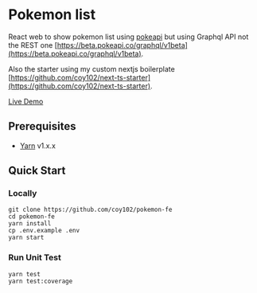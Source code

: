 # Pokemon list

React web to show pokemon list using [pokeapi](https://pokeapi.co) but using Graphql API not the REST one [https://beta.pokeapi.co/graphql/v1beta](https://beta.pokeapi.co/graphql/v1beta).

Also the starter using my custom nextjs boilerplate [https://github.com/coy102/next-ts-starter](https://github.com/coy102/next-ts-starter).

[Live Demo](https://pokemon-fe-git-master-fajarsep12.vercel.app)

## Prerequisites

- [Yarn](https://yarnpkg.com/en/docs/install) v1.x.x

## Quick Start

### Locally

```
git clone https://github.com/coy102/pokemon-fe
cd pokemon-fe
yarn install
cp .env.example .env
yarn start
```
### Run Unit Test

```
yarn test
yarn test:coverage
```
